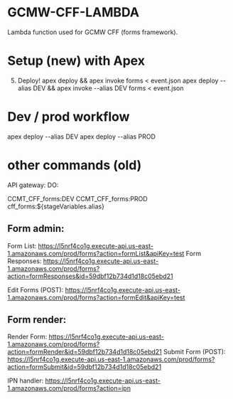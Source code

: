 # GCMW-CFF-LAMBDA
Lambda function used for GCMW CFF (forms framework).

# Setup (new) with Apex
5. Deploy!
apex deploy && apex invoke forms < event.json
apex deploy --alias DEV && apex invoke --alias DEV forms < event.json
# Dev / prod workflow
apex deploy --alias DEV
apex deploy --alias PROD

# other commands (old)
API gateway: DO:

CCMT_CFF_forms:DEV
CCMT_CFF_forms:PROD
cff_forms:${stageVariables.alias}

## Form admin:
Form List: https://l5nrf4co1g.execute-api.us-east-1.amazonaws.com/prod/forms?action=formList&apiKey=test
Form Responses: https://l5nrf4co1g.execute-api.us-east-1.amazonaws.com/prod/forms?action=formResponses&id=59dbf12b734d1d18c05ebd21

Edit Forms (POST): https://l5nrf4co1g.execute-api.us-east-1.amazonaws.com/prod/forms?action=formEdit&apiKey=test

## Form render:
Render Form: https://l5nrf4co1g.execute-api.us-east-1.amazonaws.com/prod/forms?action=formRender&id=59dbf12b734d1d18c05ebd21
Submit Form (POST): https://l5nrf4co1g.execute-api.us-east-1.amazonaws.com/prod/forms?action=formSubmit&id=59dbf12b734d1d18c05ebd21

IPN handler: https://l5nrf4co1g.execute-api.us-east-1.amazonaws.com/prod/forms?action=ipn